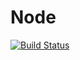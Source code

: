 # Node

[![Build Status](https://travis-ci.com/oyedejipeace/Node.svg?token=C7qrnLuS7xqsUSoZ57Au&branch=develop)](https://travis-ci.com/oyedejipeace/Node)
